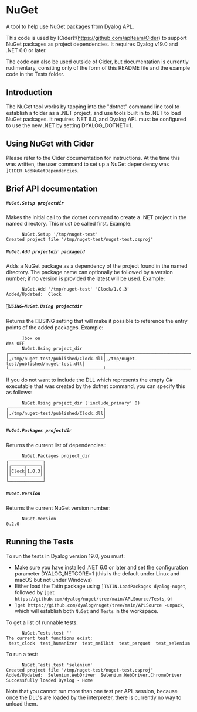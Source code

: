 # NuGet

A tool to help use NuGet packages from Dyalog APL.

This code is used by [Cider]:(https://github.com/aplteam/Cider) to support NuGet packages as project dependencies. It requires Dyalog v19.0 and .NET 6.0 or later.

The code can also be used outside of Cider, but documentation is currently rudimentary, consiting only of the form of this README file and the example code in the Tests folder.

## Introduction
The NuGet tool works by tapping into the "dotnet" command line tool to establish a folder as a .NET project, and use tools built in to .NET to load NuGet packages. It requires .NET 6.0, and Dyalog APL must be configured to use the new .NET by setting DYALOG_DOTNET=1.

## Using NuGet with Cider

Please refer to the Cider documentation for instructions. At the time this was written, the user command to set up a NuGet dependency was `]CIDER.AddNuGetDependencies`.

## Brief API documentation

##### `NuGet.Setup projectdir`

Makes the initial call to the dotnet command to create a .NET project in the named directory. This must be called first. Example:

```
      NuGet.Setup '/tmp/nuget-test'
Created project file "/tmp/nuget-test/nuget-test.csproj"
```

##### `NuGet.Add projectdir packageid`

Adds a NuGet package as a dependency of the project found in the named directory. The package name can optionally be followed by a version number; if no version is provided the latest will be used. Example:

```
      NuGet.Add '/tmp/nuget-test' 'Clock/1.0.3'
Added/Updated:  Clock 
```

##### `⎕USING←NuGet.Using projectdir`

Returns the ⎕USING setting that will make it possible to reference the entry points of the added packages. Example:

```
      ]box on
Was OFF
      NuGet.Using project_dir
┌────────────────────────────────────┬─────────────────────────────────────────┐
│,/tmp/nuget-test/published/Clock.dll│,/tmp/nuget-test/published/nuget-test.dll│
└────────────────────────────────────┴─────────────────────────────────────────┘
```

If you do not want to include the DLL which represents the empty C# executable that was created by the dotnet command, you can specify this as follows:

```
      NuGet.Using project_dir ('include_primary' 0)
┌────────────────────────────────────┐
│,/tmp/nuget-test/published/Clock.dll│
└────────────────────────────────────┘
```

##### `NuGet.Packages projectdir`

Returns the current list of dependencies::

```
      NuGet.Packages project_dir
┌─────────────┐
│┌─────┬─────┐│
││Clock│1.0.3││
│└─────┴─────┘│
└─────────────┘
```

##### `NuGet.Version`

Returns the current NuGet version number:

```
      NuGet.Version
0.2.0
```


## Running the Tests

To run the tests in Dyalog version 19.0, you must:

* Make sure you have installed .NET 6.0 or later and set the configuration parameter DYALOG_NETCORE=1 (this is the default under Linux and macOS but not under Windows)
* Either load the Tatin package using `]TATIN.LoadPackages dyalog-nuget`, followed by `]get https://github.com/dyalog/nuget/tree/main/APLSource/Tests`, or
* `]get https://github.com/dyalog/nuget/tree/main/APLSource -unpack`, which will establish both `NuGet` and `Tests` in the workspace.

To get a list of runnable tests:

```
      NuGet.Tests.test ''
The current test functions exist:
 test_clock  test_humanizer  test_mailkit  test_parquet  test_selenium 
```

To run a test:

```
      NuGet.Tests.test 'selenium'
Created project file "/tmp/nuget-test/nuget-test.csproj"
Added/Updated:  Selenium.WebDriver  Selenium.WebDriver.ChromeDriver 
Successfully loaded Dyalog - Home
```

Note that you cannot run more than one test per APL session, because once the DLL's are loaded by the interpreter, there is currently no way to unload them.
